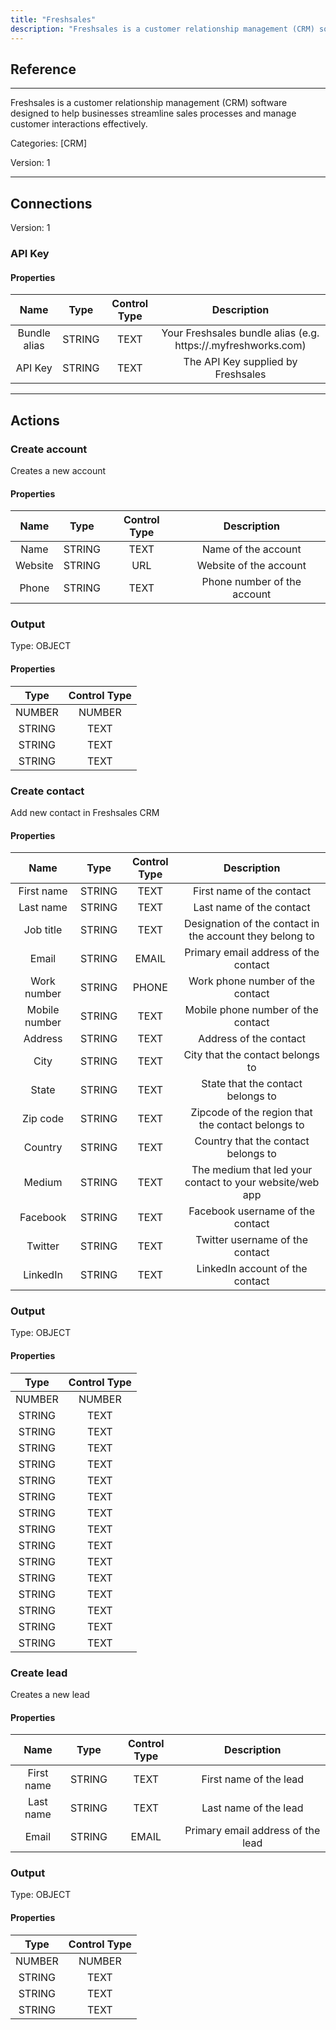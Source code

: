 ```yaml
---
title: "Freshsales"
description: "Freshsales is a customer relationship management (CRM) software designed to help businesses streamline sales processes and manage customer interactions effectively."
---
```

## Reference
<hr />

Freshsales is a customer relationship management (CRM) software designed to help businesses streamline sales processes and manage customer interactions effectively.


Categories: [CRM]


Version: 1

<hr />



## Connections

Version: 1


### API Key

#### Properties

|      Name      |     Type     |     Control Type     |     Description     |
|:--------------:|:------------:|:--------------------:|:-------------------:|
| Bundle alias | STRING | TEXT  |  Your Freshsales bundle alias (e.g. https://<alias>.myfreshworks.com)  |
| API Key | STRING | TEXT  |  The API Key supplied by Freshsales  |





<hr />





## Actions


### Create account
Creates a new account

#### Properties

|      Name      |     Type     |     Control Type     |     Description     |
|:--------------:|:------------:|:--------------------:|:-------------------:|
| Name | STRING | TEXT  |  Name of the account  |
| Website | STRING | URL  |  Website of the account  |
| Phone | STRING | TEXT  |  Phone number of the account  |


### Output



Type: OBJECT


#### Properties

|     Type     |     Control Type     |
|:------------:|:--------------------:|
| NUMBER | NUMBER  |
| STRING | TEXT  |
| STRING | TEXT  |
| STRING | TEXT  |






### Create contact
Add new contact in Freshsales CRM

#### Properties

|      Name      |     Type     |     Control Type     |     Description     |
|:--------------:|:------------:|:--------------------:|:-------------------:|
| First name | STRING | TEXT  |  First name of the contact  |
| Last name | STRING | TEXT  |  Last name of the contact  |
| Job title | STRING | TEXT  |  Designation of the contact in the account they belong to  |
| Email | STRING | EMAIL  |  Primary email address of the contact  |
| Work number | STRING | PHONE  |  Work phone number of the contact  |
| Mobile number | STRING | TEXT  |  Mobile phone number of the contact  |
| Address | STRING | TEXT  |  Address of the contact  |
| City | STRING | TEXT  |  City that the contact belongs to  |
| State | STRING | TEXT  |  State that the contact belongs to  |
| Zip code | STRING | TEXT  |  Zipcode of the region that the contact belongs to  |
| Country | STRING | TEXT  |  Country that the contact belongs to  |
| Medium | STRING | TEXT  |  The medium that led your contact to your website/web app  |
| Facebook | STRING | TEXT  |  Facebook username of the contact  |
| Twitter | STRING | TEXT  |  Twitter username of the contact  |
| LinkedIn | STRING | TEXT  |  LinkedIn account of the contact  |


### Output



Type: OBJECT


#### Properties

|     Type     |     Control Type     |
|:------------:|:--------------------:|
| NUMBER | NUMBER  |
| STRING | TEXT  |
| STRING | TEXT  |
| STRING | TEXT  |
| STRING | TEXT  |
| STRING | TEXT  |
| STRING | TEXT  |
| STRING | TEXT  |
| STRING | TEXT  |
| STRING | TEXT  |
| STRING | TEXT  |
| STRING | TEXT  |
| STRING | TEXT  |
| STRING | TEXT  |
| STRING | TEXT  |
| STRING | TEXT  |






### Create lead
Creates a new lead

#### Properties

|      Name      |     Type     |     Control Type     |     Description     |
|:--------------:|:------------:|:--------------------:|:-------------------:|
| First name | STRING | TEXT  |  First name of the lead  |
| Last name | STRING | TEXT  |  Last name of the lead  |
| Email | STRING | EMAIL  |  Primary email address of the lead  |


### Output



Type: OBJECT


#### Properties

|     Type     |     Control Type     |
|:------------:|:--------------------:|
| NUMBER | NUMBER  |
| STRING | TEXT  |
| STRING | TEXT  |
| STRING | TEXT  |






